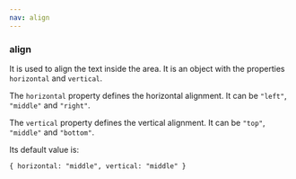 ```yaml
---
nav: align
---
```


### align

It is used to align the text inside the area. It is an object with the properties `horizontal` and `vertical`.

The `horizontal` property defines the horizontal alignment. It can be `"left"`, `"middle"` and `"right"`.

The `vertical` property defines the vertical alignment. It can be `"top"`, `"middle"` and `"bottom"`.

Its default value is:

`{ horizontal: "middle", vertical: "middle" }`

